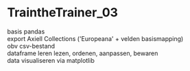 # TraintheTrainer_03
basis pandas<br>
export Axiell Collections ('Europeana' + velden basismapping)<br>
obv csv-bestand<br>
dataframe leren lezen, ordenen, aanpassen, bewaren<br>
data visualiseren via matplotlib
